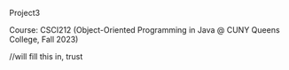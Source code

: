 Project3

Course: CSCI212 (Object-Oriented Programming in Java @ CUNY Queens College, Fall 2023)

//will fill this in, trust
